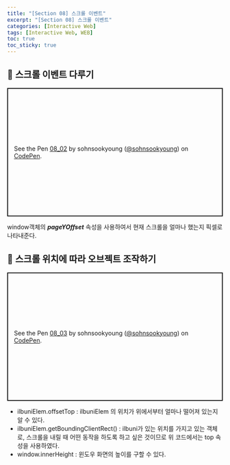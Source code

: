 ```yaml
---
title: "[Section 08] 스크롤 이벤트"
excerpt: "[Section 08] 스크롤 이벤트"
categories: [Interactive Web]
tags: [Interactive Web, WEB]
toc: true
toc_sticky: true
---
```


## 🔮 스크롤 이벤트 다루기

<p class="codepen" data-height="300" data-default-tab="html,result" data-slug-hash="WNzvOOQ" data-user="sohnsookyoung" style="height: 300px; box-sizing: border-box; display: flex; align-items: center; justify-content: center; border: 2px solid; margin: 1em 0; padding: 1em;">
  <span>See the Pen <a href="https://codepen.io/sohnsookyoung/pen/WNzvOOQ">
  08_02</a> by sohnsookyoung (<a href="https://codepen.io/sohnsookyoung">@sohnsookyoung</a>)
  on <a href="https://codepen.io">CodePen</a>.</span>
</p>
<script async src="https://cpwebassets.codepen.io/assets/embed/ei.js"></script>

window객체의 **_pageYOffset_** 속성을 사용하여서 현재 스크롤을 얼마나 했는지 픽셀로 나타내준다.

## 🔮 스크롤 위치에 따라 오브젝트 조작하기

<p class="codepen" data-height="300" data-default-tab="html,result" data-slug-hash="gOepGNQ" data-user="sohnsookyoung" style="height: 300px; box-sizing: border-box; display: flex; align-items: center; justify-content: center; border: 2px solid; margin: 1em 0; padding: 1em;">
  <span>See the Pen <a href="https://codepen.io/sohnsookyoung/pen/gOepGNQ">
  08_03</a> by sohnsookyoung (<a href="https://codepen.io/sohnsookyoung">@sohnsookyoung</a>)
  on <a href="https://codepen.io">CodePen</a>.</span>
</p>
<script async src="https://cpwebassets.codepen.io/assets/embed/ei.js"></script>

- ilbuniElem.offsetTop : ilbuniElem 의 위치가 위에서부터 얼마나 떨어져 있는지 알 수 있다.
- ilbuniElem.getBoundingClientRect() : ilbuni가 있는 위치를 가지고 있는 객체로, 스크롤을 내릴 때 어떤 동작을 하도록 하고 싶은 것이므로 위 코드에서는 top 속성을 사용하였다.
- window.innerHeight : 윈도우 화면의 높이를 구할 수 있다.
